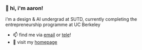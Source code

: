 ### 👋 hi, i'm aaron!

i'm a design & AI undergrad at SUTD, currently completing the entrepreneurship programme at UC Berkeley

- 📫 find me via [email](mailto:pyraxo@pyraxo.moe) or [tele](https://t.me/aarontzy)!
- 🔭 visit my [homepage](https://aarontua.com)
